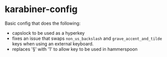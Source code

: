 # karabiner-config

Basic config that does the following:

* capslock to be used as a hyperkey
* fixes an issue that swaps `non_us_backslash` and `grave_accent_and_tilde` keys when using an external keyboard.
* replaces '§' with '1' to allow key to be used in hammerspoon 

